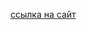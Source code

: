 [ссылка на сайт]([https://kolmarg.github.io/kursovaya/](https://kolmarg.github.io/GilNM_IKBO-13-22/)https://kolmarg.github.io/GilNM_IKBO-13-22/)
 
 
